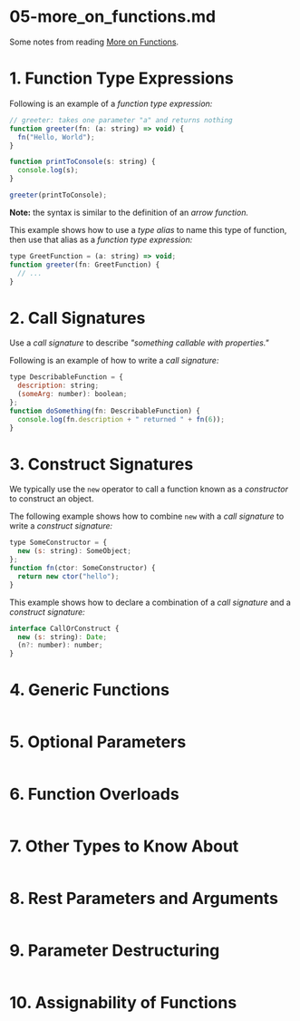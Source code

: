 
# 05-more_on_functions.md

Some notes from reading
[More on Functions](https://www.typescriptlang.org/docs/handbook/2/functions.html).

# 1. Function Type Expressions

Following is an example of a *function type expression:*

```javascript
// greeter: takes one parameter "a" and returns nothing
function greeter(fn: (a: string) => void) {
  fn("Hello, World");
}

function printToConsole(s: string) {
  console.log(s);
}

greeter(printToConsole);
```

**Note:** the syntax is similar to the definition of an *arrow function.*

This example shows how to use a *type alias* to name this type of function, then use
that alias as a *function type expression:*

```javascript
type GreetFunction = (a: string) => void;
function greeter(fn: GreetFunction) {
  // ...
}
```


# 2. Call Signatures

Use a *call signature* to describe *"something callable with properties."*

Following is an example of how to write a *call signature:*

```javascript
type DescribableFunction = {
  description: string;
  (someArg: number): boolean;
};
function doSomething(fn: DescribableFunction) {
  console.log(fn.description + " returned " + fn(6));
}
```


# 3. Construct Signatures

We typically use the `new` operator to call a function known as a *constructor* to construct an object.

The following example shows how to combine `new` with a *call signature* to write a *construct signature:*

```javascript
type SomeConstructor = {
  new (s: string): SomeObject;
};
function fn(ctor: SomeConstructor) {
  return new ctor("hello");
}
```

This example shows how to declare a combination of a *call signature* and a *construct signature:*

```javascript
interface CallOrConstruct {
  new (s: string): Date;
  (n?: number): number;
}
```


# 4. Generic Functions

```javascript
```



# 5. Optional Parameters

```javascript
```


# 6. Function Overloads

```javascript
```


# 7. Other Types to Know About

```javascript
```


# 8. Rest Parameters and Arguments

```javascript
```


# 9. Parameter Destructuring

```javascript
```


# 10. Assignability of Functions

```javascript
```


